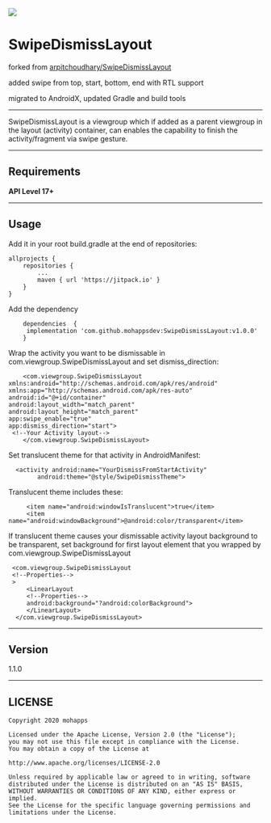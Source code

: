 [![](https://jitpack.io/v/mohappsdev/SwipeDismissLayout.svg)](https://jitpack.io/#mohappsdev/SwipeDismissLayout)

SwipeDismissLayout
===================
forked from [arpitchoudhary/SwipeDismissLayout](https://github.com/arpitchoudhary/SwipeDismissLayout)

added swipe from top, start, bottom, end with RTL support

migrated to AndroidX, updated Gradle and build tools


----------

SwipeDismissLayout is a viewgroup which if added as a parent viewgroup in the layout (activity) container, can enables the capability to finish the activity/fragment via swipe gesture.

----------

Requirements
-------------
**API Level 17+**

----------


Usage
-------------
Add it in your root build.gradle at the end of repositories:

	allprojects {
		repositories {
			...
			maven { url 'https://jitpack.io' }
		}
	}

Add the dependency

        dependencies  {
	     implementation 'com.github.mohappsdev:SwipeDismissLayout:v1.0.0'
        }

Wrap the activity you want to be dismissable in com.viewgroup.SwipeDismissLayout and set dismiss_direction:

        <com.viewgroup.SwipeDismissLayout xmlns:android="http://schemas.android.com/apk/res/android"
    xmlns:app="http://schemas.android.com/apk/res-auto"
    android:id="@+id/container"
    android:layout_width="match_parent"
    android:layout_height="match_parent"
    app:swipe_enable="true"
    app:dismiss_direction="start">
     <!--Your Activity layout-->
        </com.viewgroup.SwipeDismissLayout>

Set translucent theme for that activity in AndroidManifest:

      <activity android:name="YourDismissFromStartActivity"
            android:theme="@style/SwipeDismissTheme">

Translucent theme includes these:

         <item name="android:windowIsTranslucent">true</item>
         <item name="android:windowBackground">@android:color/transparent</item>

If translucent theme causes your dismissable activity layout background to be transparent, set background for first layout element that you wrapped by com.viewgroup.SwipeDismissLayout

     <com.viewgroup.SwipeDismissLayout
     <!--Properties-->
     >
         <LinearLayout
         <!--Properties-->
         android:background="?android:colorBackground">
         </LinearLayout>
      </com.viewgroup.SwipeDismissLayout>



----------
Version
-------------
1.1.0

 ----------

## LICENSE

    Copyright 2020 mohapps

    Licensed under the Apache License, Version 2.0 (the "License");
    you may not use this file except in compliance with the License.
    You may obtain a copy of the License at

    http://www.apache.org/licenses/LICENSE-2.0

    Unless required by applicable law or agreed to in writing, software
    distributed under the License is distributed on an "AS IS" BASIS,
    WITHOUT WARRANTIES OR CONDITIONS OF ANY KIND, either express or implied.
    See the License for the specific language governing permissions and
    limitations under the License.
